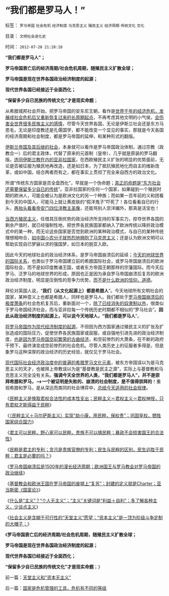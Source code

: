 # “我们都是罗马人！”

标签： `罗马帝国` `社会危机` `经济制度` `马克思主义` `殖民主义` `经济周期` `传统文化` `文化` 

目录： `文明社会进化史`

时间： `2012-07-20 21:28:10`

**“我们都是罗马人”；**

**罗马帝国衰亡后的经济周期/社会危机周期，随殖民主义扩散全球；**

**罗马帝国是现在世界各国政治经济制度的起源；**

**现代世界各国已经接近于全面西化；**

**“保留多少自已民族的传统文化”才是现实命题**；

从希腊城邦社会开始，把罗马帝国的安东尼王朝，看作是[世界千年的经济危机，发展成社会危机后又重新恢复过来的长周期起点](../../../2012/7/19/国王对贵族高标准严要求，卸磨杀驴的政治价值.md)，不再考虑其他文明的小气侯，[会伤害全世界很多民族主义的感情](../../../2010/6/2/中国古代建筑技术落后的原因;牛皮爱国主义有用吗？.md)，尽管今天世界各国，无论是伊斯兰社会还是东方马恩毛，无论是印度教还是孔儒国学，都不能改变一个显见的事实，那就是今天各国的经济周期和社会制度，都是罗马帝国的延伸，和某种形式的翻版。

[伊斯兰帝国及其后继的社会](../../../2012/3/28/为什么穆斯林没有进入资本主义？哈里发帝国.md)，本身就可以看作是罗马帝国政治体制，通过宗教（政教合一）后的君主政体，代替了原来的元首制（皇帝），几乎就是原装的罗马翻版。[连同伊斯兰教在内的亚非拉国家](../../../2012/3/26/西方三大帝国和东方两种特色.md)，在西欧殖民主义扩张的明显的优势面前，无论是否被征服为殖民地再改造，还是如日本，为了抵抗殖民地化而自主的维新改革，或如中国，结合两者而有之，都在事实上贯彻了完全来自西方的政治文化。

所谓“传统东方国家是否全盘西化”，早就是一个伪命题；[真正的命题是“东方社会还需要保留多少自已的传统](../../../2009/7/11/以传统文化对抗普世价值观是形同自杀.md)”。亚非拉国家的任何一个国家，如果碰到一个殖民时期的欧洲人，可能会被认为是欧洲文化的另一个种族；而如果一百年前的义和团看到今天的中国人，可能马上就让黄皮肤的“假洋鬼子”吓死了！各位看看自已的行头，[再抬头看看帝安门四位洋教主圣像](../../../2009/6/26/精通马列和国学儒教才能扔掉这个主子吗？.md)，还能骂别人崇洋媚外，那真是活宝也！

[当西方殖民主义](../../../2012/1/17/“资本积累”本质就是凯恩斯主义;欧洲殖民主义流程.md)，任借其压倒优势的政治经济所支持的军事实力，掠夺世界各国的剩余产值时，就已经强制性地，把世界各民族国家都纳入了欧洲传统以降折政治模式中的某一种，而无论这些国家是否觉到欧洲的某种政治模式，与自已的某种传统理想相吻合，[如中国小农分子就热烈地拥抱了马克思主义](../../../2009/6/26/马恩主义为什么适合移植入中国传统社会.md)；还是认为欧洲文明可以帮助实现自已梦寐以求的强国梦，如日本的脱亚入欧。

因此今天的地球社会的政治经济体系，是罗马帝国崩溃后的延续；[今天的地球世界的国际关系](../../../2008/9/12/战国与秦灭六国并非今天适用的政治模式.md)，也类似于罗马帝国建立前的希腊国际社会，或罗马帝国崩溃后的欧洲国际社会，而不是如印度教诸王国，或者东方帝国王朝那样的宗藩国际。而今天后罗马、泛罗马的地球世界的形成，原因也正是因为承自罗马帝国崩溃后复苏的欧洲政治经济制度，明显是压倒性的竞争力优势，[而不是什么欧洲的信仰，道德](../../../2011/9/29/欧洲文化代表了西方的愚昧和反动；以色列的隐患.md)。

拜伦对英国人说，“**我们（从文化起源上）都是希腊人**”。今天地球所有文明社会的国家，某种意义上也都是希腊人，同样也是罗马人。我们都处于[罗马帝国崩溃后的极度萧条](../../../2010/8/15/罗马帝国低人权隐患终致人口大绝灭.md)的社会危机复苏后，重新面对一个，[除了已经消失的奴隶制以外](../../../2009/11/16/奴隶制社会和古罗马.md)，很类似于罗马帝国经济社会，而与亚非拉每一个传统历史时期都不相似的“罗马社会”。**因此从政治经济制度的起源上，可以说今天地球人，“我们都是罗马人**”。

[将罗马帝国作为现代经济制度的起源](../../../2012/7/19/基督教和欧洲王国在罗马帝国的废墟上的封建.md)，不但因为西方国家通过殖民主义的扩张及扩张造成的国际压力，促使世界各民族国家或屈服，或自强地引进先进的政治经济制度，[也是因为罗马帝国空前繁荣的古曲经济](../../../2010/8/13/罗马帝国真正接近资本主义.md)，和空前惨烈的大萧条，在不断的政府干预下，最终演变成空前惨烈的社会危机。尽管人类历史上的征服者多得是，但是象罗马这种深厚的政治经济的历史经验，就仅见于罗马社会。

[现代国际社会经济政治度中的普遍的希腊罗马文化元素](../../../2012/4/5/罗马法学两千年前的路上,何为“法的正义”？.md)，被东方帝国误以为是马克思主义的天才，也被拜上帝教误以为是“基督教是民主之源”，实际上与基督教和马克思主义完全没有关系。**强调今天全世界的人类，“我们都是罗马人”，并不是崇拜希腊和罗马，——>一个被证明是失败的、崩溃的社会制度，是不值得崇拜的**！重视希腊和罗马，是从深远而类同的社会博弈中，[总结今天适用的社会规律](../../../2012/4/1/封建社会的生产力比奴隶社会落后.md)。

《[民粹主义是换取君权合法性的成本性支出；民粹主义＝君权主义＝君权神授，只有君权才能得益于民粹](../../../2012/7/18/民粹主义，换取君权合法性的成本性支出.md)》

《[（民粹主义＋马尔萨斯主义）实现“劫小康，用民粹，保权贵”；巩固皇权，牺牲国家综合国力](../../../2012/7/18/民粹主义，君权主义，贵族的马尔萨斯主义.md)》

《[君主可以民粹，野心家可以民粹，贵族不可以搞民粹；暴政不会损害国王的合法性](../../../2012/7/18/君权主义等价于民粹，暴政不会损害国王的执政合法性.md)》

《[民粹是君主的专利；贪污是贵族官僚的专利；民生与民粹的区别，民生远胜于民粹；君主是必要的吗？](../../../2012/7/19/民生与民粹的区别，刘恒，杨坚，朱元璋.md)》

《[罗马帝国崩溃后是1500年的漫长经济周期；欧洲国王与罗马教会对罗马帝国的政治继续](../../../2012/7/19/国王对贵族高标准严要求，卸磨杀驴的政治价值.md)》

《[基督教会和欧洲王国在罗马帝国的废墟上“复苏”；封建的定义就是Charter；亚当斯密《国富论》](../../../2012/7/19/基督教和欧洲王国在罗马帝国的废墟上的封建.md)》

《[什么是“主义”？“个人无主义”；“主义”关键词是“利益＋自利”；多了解各种主义，少谈点主义](../../../2012/7/20/什么是“主义”？个人主义就是“个人无主义”.md)》

《[社会主义是含糊于可行性的“天堂主义”愿望；“资本主义”是一顶为阶级斗争定制的大帽子；](../../../2012/7/20/什么是“主义”？个人主义就是“个人无主义”.md)》

《**罗马帝国衰亡后的经济周期/社会危机周期，随殖民主义扩散全球；**

**罗马帝国是现在世界各国政治经济制度的起源；**

**现代世界各国已经接近于全面西化；**

**“保留多少自已民族的传统文化”才是现实命题**；》



前一篇：[天堂主义和&quot;资本无主义&quot;](../../../2012/7/20/天堂主义和资本无主义.md)

后一篇：[国家是危机管理的工具，危机有不同的等级](../../../2012/7/21/国家是危机管理的工具，危机有不同的等级.md)